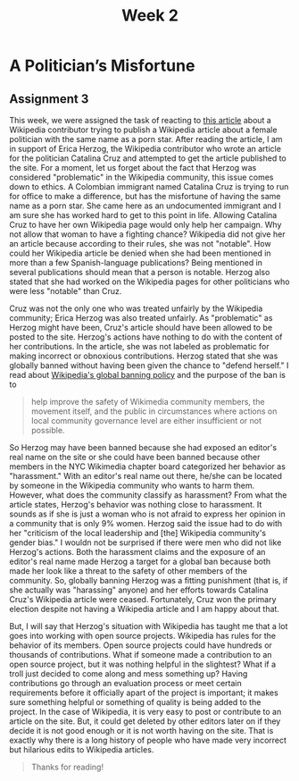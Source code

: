 ﻿---
layout: post
title: Week 2
---

# A Politician’s Misfortune
## Assignment 3

  This week, we were assigned the task of reacting to [this article](https://qz.com/1352568/running-for-office-is-hard-when-you-have-a-porn-stars-name-this-makes-it-worse/) about a Wikipedia contributor trying to publish a Wikipedia article about a female politician with the same name as a porn star. After reading the article, I am in support of Erica Herzog, the Wikipedia contributor who wrote an article for the politician Catalina Cruz and attempted to get the article published to the site. For a moment, let us forget about the fact that Herzog was considered "problematic" in the Wikipedia community, this issue comes down to ethics. A Colombian immigrant named Catalina Cruz is trying to run for office to make a difference, but has the misfortune of having the same name as a porn star. She came here as an undocumented immigrant and I am sure she has worked hard to get to this point in life. Allowing Catalina Cruz to have her own Wikipedia page would only help her campaign. Why not allow that woman to have a fighting chance? Wikipedia did not give her an article because according to their rules, she was not "notable". How could her Wikipedia article be denied when she had been mentioned in more than a few Spanish-language publications? Being mentioned in several publications should mean that a person is notable. Herzog also stated that she had worked on the Wikipedia pages for other politicians who were less "notable" than Cruz. 

  Cruz was not the only one who was treated unfairly by the Wikipedia community; Erica Herzog was also treated unfairly. As "problematic" as Herzog might have been, Cruz's article should have been allowed to be posted to the site. Herzog's actions have nothing to do with the content of her contributions. In the article, she was not labeled as problematic for making incorrect or obnoxious contributions. Herzog stated that she was globally banned without having been given the chance to "defend herself." I read about [Wikipedia's global banning policy](https://meta.m.wikimedia.org/wiki/WMF_Global_Ban_Policy) and the purpose of the ban is to 
> help improve the safety of Wikimedia community members, the movement itself, and the public in circumstances where actions on local community governance level are either insufficient or not possible.

  So Herzog may have been banned because she had exposed an editor's real name on the site or she could have been banned because other members in the NYC Wikimedia chapter board categorized her behavior as "harassment." With an editor's real name out there, he/she can be located by someone in the Wikipedia community who wants to harm them. However, what does the community classify as harassment? From what the article states, Herzog's behavior was nothing close to harassment. It sounds as if she is just a woman who is not afraid to express her opinion in a community that is only 9% women. Herzog said the issue had to do with her "criticism of the local leadership and [the] Wikipedia community's gender bias." I wouldn not be surprised if there were men who did not like Herzog's actions. Both the harassment claims and the exposure of an editor's real name made Herzog a target for a global ban because both made her look like a threat to the safety of other members of the community. So, globally banning Herzog was a fitting punishment (that is, if she actually was "harassing" anyone) and her efforts towards Catalina Cruz's Wikipedia article were ceased. Fortunately, Cruz won the primary election despite not having a Wikipedia article and I am happy about that. 

  But, I will say that Herzog's situation with Wikipedia has taught me that a lot goes into working with open source projects. Wikipedia has rules for the behavior of its members. Open source projects could have hundreds or thousands of contributions. What if someone made a contribution to an open source project, but it was nothing helpful in the slightest? What if a troll just decided to come along and mess something up? Having contributions go through an evaluation process or meet certain requirements before it officially apart of the project is important; it makes sure something helpful or something of quality is being added to the project. In the case of Wikipedia, it is very easy to post or contribute to an article on the site. But, it could get deleted by other editors later on if they decide it is not good enough or it is not worth having on the site. That is exactly why there is a long history of people who have made very incorrect but hilarious edits to Wikipedia articles. 

> Thanks for reading!
